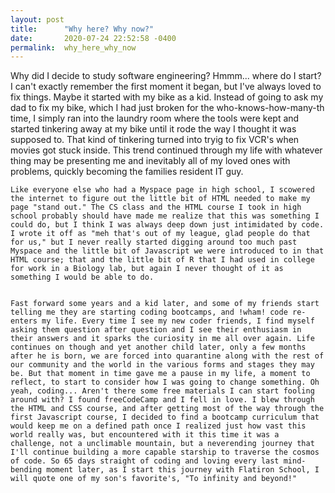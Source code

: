 ```yaml
---
layout: post
title:      "Why here? Why now?"
date:       2020-07-24 22:52:58 -0400
permalink:  why_here_why_now
---
```



           
  Why did I decide to study software engineering? Hmmm... where do I start? I can't exactly remember the first moment it began, but I've always loved to fix things. Maybe it started with my bike as a kid. Instead of going to ask my dad to fix my bike, which I had just broken for the who-knows-how-many-th time, I simply ran into the laundry room where the tools were kept and started tinkering away at my bike until it rode the way I thought it was supposed to. That kind of tinkering turned into tryig to fix VCR's when movies got stuck inside. This trend continued through my life with whatever thing may be presenting me and inevitably all of my loved ones with problems, quickly becoming the families resident IT guy. 
						
	Like everyone else who had a Myspace page in high school, I scowered the internet to figure out the little bit of HTML needed to make my page "stand out." The CS class and the HTML course I took in high school probably should have made me realize that this was something I could do, but I think I was always deep down just intimidated by code. I wrote it off as "meh that's out of my league, glad people do that for us," but I never really started digging around too much past Myspace and the little bit of Javascript we were introduced to in that HTML course; that and the little bit of R that I had used in college for work in a Biology lab, but again I never thought of it as something I would be able to do.
						
            
	Fast forward some years and a kid later, and some of my friends start telling me they are starting coding bootcamps, and !wham! code re-enters my life. Every time I see my new coder friends, I find myself asking them question after question and I see their enthusiasm in their answers and it sparks the curiosity in me all over again. Life continues on though and yet another child later, only a few months after he is born, we are forced into quarantine along with the rest of our community and the world in the various forms and stages they may be. But that moment in time gave me a pause in my life, a moment to reflect, to start to consider how I was going to change something. Oh yeah, coding... Aren't there some free materials I can start fooling around with? I found freeCodeCamp and I fell in love. I blew through the HTML and CSS course, and after getting most of the way through the first Javascript course, I decided to find a bootcamp curriculum that would keep me on a defined path once I realized just how vast this world really was, but encountered with it this time it was a challenge, not a unclimable mountain, but a neverending journey that I'll continue building a more capable starship to traverse the cosmos of code. So 65 days straight of coding and loving every last mind-bending moment later, as I start this journey with Flatiron School, I will quote one of my son's favorite's, "To infinity and beyond!"
